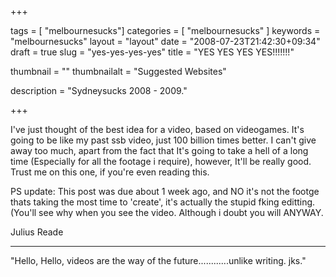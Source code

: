 
+++

tags = [ "melbournesucks"]
categories = [ "melbournesucks" ]
keywords = "melbournesucks"
layout = "layout"
date = "2008-07-23T21:42:30+09:34"
draft = true
slug = "yes-yes-yes-yes"
title = "YES YES YES YES!!!!!!!"

thumbnail = ""
thumbnailalt = "Suggested Websites"

description = "Sydneysucks 2008 - 2009."

+++

I've just thought of the best idea for a video, based on videogames. It's going to be like my past ssb video, just 100 billion times better. I can't give away too much, apart from the fact that It's going to take a hell of a long time (Especially for all the footage i require), however, It'll be really good. Trust me on this one, if you're even reading this.

PS update: This post was due about 1 week ago, and NO it's not the footge thats taking the most time to 'create', it's actually the stupid fking editting. (You'll see why when you see the video. Although i doubt you will ANYWAY.

Julius Reade
______________________________________________

"Hello, Hello, videos are the way of the future............unlike writing. jks." 